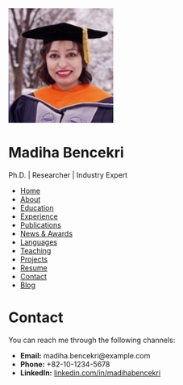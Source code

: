<!DOCTYPE html>
<html lang="en">
<head>
  <meta charset="UTF-8">
  <meta name="viewport" content="width=device-width, initial-scale=1.0">
  <title>Contact - Madiha Bencekri</title>
  <link rel="stylesheet" href="assets/css/styles.css">
</head>
<body>
  <div class="sidebar">
    <img src="assets/images/profile.jpg" alt="Madiha Bencekri">
    <h1>Madiha Bencekri</h1>
    <p>Ph.D. | Researcher | Industry Expert</p>
    <ul class="menu">
      <li><a href="index.html"><i class="fas fa-home"></i> Home</a></li>
      <li><a href="about.html"><i class="fas fa-user"></i> About</a></li>
      <li><a href="education.html"><i class="fas fa-graduation-cap"></i> Education</a></li>
      <li><a href="experience.html"><i class="fas fa-briefcase"></i> Experience</a></li>
      <li><a href="publications.html"><i class="fas fa-book"></i> Publications</a></li>
      <li><a href="awards.html"><i class="fas fa-award"></i> News & Awards</a></li>
      <li><a href="languages.html"><i class="fas fa-language"></i> Languages</a></li>
      <li><a href="teaching.html"><i class="fas fa-chalkboard-teacher"></i> Teaching</a></li>
      <li><a href="projects.html"><i class="fas fa-project-diagram"></i> Projects</a></li>
      <li><a href="resume.html"><i class="fas fa-file-alt"></i> Resume</a></li>
      <li><a href="contact.html"><i class="fas fa-envelope"></i> Contact</a></li>
      <li><a href="blog.html"><i class="fas fa-blog"></i> Blog</a></li>
    </ul>
  </div>
  <div class="main-content">
    <h1>Contact</h1>
    <p>You can reach me through the following channels:</p>
    <ul>
      <li><b>Email:</b> madiha.bencekri@example.com</li>
      <li><b>Phone:</b> +82-10-1234-5678</li>
      <li><b>LinkedIn:</b> <a href="https://linkedin.com/in/madihabencekri" target="_blank">linkedin.com/in/madihabencekri</a></li>
    </ul>
  </div>
</body>
</html>
 
